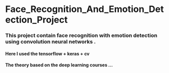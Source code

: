 # Face_Recognition_And_Emotion_Detection_Project
### This project contain face recognition with emotion detection using convolution neural networks .
#### Here I used the tensorflow + keras + cv
#### The theory based on the deep learning courses ...
